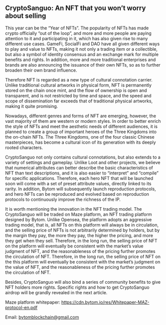 ## CryptoSanguo: An NFT that you won’t worry about selling

This year can be the “Year of NFTs”. The popularity of NFTs has made crypto officially “out of the loop”, and more and more people are paying attention to it and participating in it, which has also given rise to many different use cases. GameFi, SocialFi and DAO have all given different ways to play and value to NFTs, making it not only a trading item or a collectible, but also a symbol of identity consensus and an exchange mark for multiple benefits and rights. In addition, more and more traditional enterprises and brands are also announcing the issuance of their own NFTs, so as to further broaden their own brand influence.

Therefore NFT is regarded as a new type of cultural connotation carrier. Unlike traditional cultural artworks in physical form, NFT is permanently stored on the chain once mint, and the flow of ownership is open and transparent, and is not restricted by time and space, and the speed and scope of dissemination far exceeds that of traditional physical artworks, making it quite promising.

Nowadays, different genres and forms of NFT are emerging, however, the vast majority of them are western or modern styles. In order to better enrich the style of NFTs and meet the aesthetic needs of different audiences, it is planned to create a group of important heroes of the Three Kingdoms into the on-chain NFTs. The Three Kingdoms, one of the four classic Chinese masterpieces, has become a cultural icon of its generation with its deeply rooted characters.

CryptoSanguo not only contains cultural connotations, but also extends to a variety of settings and gameplay. Unlike Loot and other projects, we believe that numerical attributes can better describe the basic characteristics of NFT than text descriptions, and it is also easier to “interpret” and “compile” for specific applications. Therefore, each hero NFT that will be launched soon will come with a set of preset attribute values, directly linked to its rarity. In addition, Bytom will subsequently launch reproduction protocols, and hero NFTs can be reproduced and evolved based on reproduction protocols to continuously improve the richness of the IP.

It is worth mentioning the innovation in the NFT trading model. The CryptoSanguo will be traded on Maze platform, an NFT trading platform designed by Bytom. Unlike Opensea, the platform adopts an aggressive trading model, that is, all NFTs on this platform will always be in circulation, and the selling price of NFTs is not arbitrarily determined by holders, but by the margin they pay, the more they pay, the higher the pricing, and more they get when they sell. Therefore, in the long run, the selling price of NFT on the platform will eventually be consistent with the market’s value judgment of NFT, and the reasonableness of the pricing further promotes the circulation of NFT. Therefore, in the long run, the selling price of NFT on the this platform will eventually be consistent with the market’s judgment on the value of NFT, and the reasonableness of the pricing further promotes the circulation of NFT.

Besides, CryptoSanguo will also bind a series of community benefits to give NFT holders more rights. Specific rights and how to get CryptoSanguo airdrop will be grandly revealed in the next article.

Maze platform whitepaper: https://cdn.bytom.io/res/Whitepaper-MAZ-protocol-en.pdf

Email: bytomblockchain@gmail.com